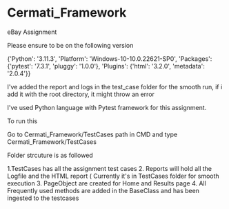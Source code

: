 # Cermati_Framework
eBay Assignment

Please ensure to be on the following version 

{'Python': '3.11.3', 
'Platform': 'Windows-10-10.0.22621-SP0', 
'Packages': {'pytest': '7.3.1', 'pluggy': '1.0.0'}, 
'Plugins': {'html': '3.2.0', 'metadata': '2.0.4'}}


I've added the report and logs in the test_case folder for the smooth run, if i add it with the root directory, it might throw an error 

I've used Python language with Pytest framework for this assignment.

To run this 

Go to Cermati_Framework/TestCases path in CMD and type Cermati_Framework/TestCases

Folder strcuture is as followed 

1.TestCases has all the assignment test cases 
2. Reports will hold all the Logfile and the HTML report ( Currently it's in TestCases folder for smooth execution 
3. PageObject are created for Home and Results page 
4. All Frequently used methods are added in the BaseClass and has been ingested to the testcases 

